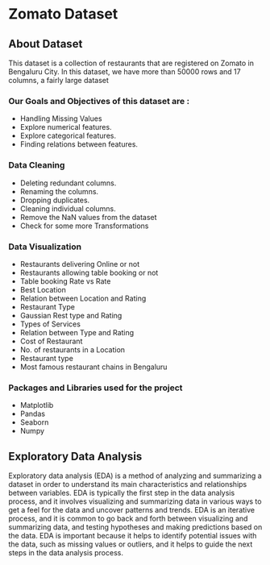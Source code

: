 # Zomato Dataset
## About Dataset
This dataset is a collection of restaurants that are registered on Zomato in Bengaluru City. In this dataset, we have more than 50000 rows and 17 columns, a fairly large dataset
### Our Goals and Objectives of this dataset are :
- Handling Missing Values
- Explore numerical features.
- Explore categorical features.
- Finding relations between features.
### Data Cleaning
- Deleting redundant columns.
- Renaming the columns.
- Dropping duplicates.
- Cleaning individual columns.
- Remove the NaN values from the dataset
- Check for some more Transformations
### Data Visualization
- Restaurants delivering Online or not
- Restaurants allowing table booking or not
- Table booking Rate vs Rate
- Best Location
- Relation between Location and Rating
- Restaurant Type
- Gaussian Rest type and Rating
- Types of Services
- Relation between Type and Rating
- Cost of Restaurant
- No. of restaurants in a Location
- Restaurant type
- Most famous restaurant chains in Bengaluru

### Packages and Libraries used for the project
- Matplotlib
- Pandas
-  Seaborn
-  Numpy 

## Exploratory Data Analysis
Exploratory data analysis (EDA) is a method of analyzing and summarizing a dataset in order to understand its main characteristics and relationships between variables. EDA is typically the first step in the data analysis process, and it involves visualizing and summarizing data in various ways to get a feel for the data and uncover patterns and trends. EDA is an iterative process, and it is common to go back and forth between visualizing and summarizing data, and testing hypotheses and making predictions based on the data. EDA is important because it helps to identify potential issues with the data, such as missing values or outliers, and it helps to guide the next steps in the data analysis process.
